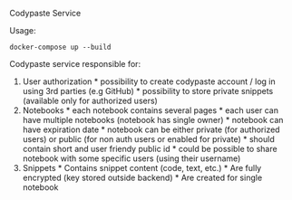 Codypaste Service

Usage:

```
docker-compose up --build
```

Codypaste service responsible for: 
  1. User authorization
    * possibility to create codypaste account / log in using 3rd parties (e.g GitHub)
    * possibility to store private snippets (available only for authorized users)
  2. Notebooks
    * each notebook contains several pages
    * each user can have multiple notebooks (notebook has single owner)
    * notebook can have expiration date
    * notebook can be either private (for authorized users) or public (for non auth users or enabled for private)
    * should contain short and user friendy public id
    * could be possible to share notebook with some specific users (using their username)
  2. Snippets
    * Contains snippet content (code, text, etc.)
    * Are fully encrypted (key stored outside backend)
    * Are created for single notebook